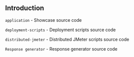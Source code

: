 ## Introduction

```application``` - Showcase source code

```deployment-scripts``` - Deployment scripts source code

```distributed-jmeter``` - Distributed JMeter scripts source code

```Response generator``` - Response generator source code

